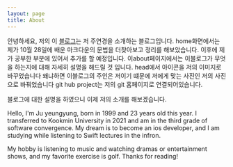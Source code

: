 ```yaml
---
layout: page
title: About
---
```

<p class="message">
 안녕하세요, 저의  이 <a href="https://yeungyung2019.github.io/">블로그</a>는  저 주연경을 소개하는 블로그입니다. home화면에서는 제가 10월 28일에 배운 마크다운의 문법을 더찾아보고 정리를 해보았습니다. 이후에 제가 공부한 부분에 있어서 추가를 할 예정입니다. 이about페이지에서는 이블로그가 무엇을 하는지에 대해 자세히 설명을 해드릴 것 입니다. head에서 아이콘을 저의 이미지로 바꾸었습니다 왜냐하면 이블로그의 주인은 저이기 떄문에 저에게 맞는 사진인 저의 사진으로 바꿔었습니다 git hub project는 저의 git 홈페이지로 연결되어있습니다.   
</p>
블로그에 대한 설명을 하였으니 이제 저의 소개를 해보겠습니다.

Hello, I'm Ju yeungyung, born in 1999 and 23 years old this year. I transferred to Kookmin University in 2021 and am in the third grade of software convergence. My dream is to become an ios developer, and I am studying while listening to Swift lectures in the infron.

My hobby is listening to music and watching dramas or entertainment shows, and my favorite exercise is golf.
Thanks for reading!
